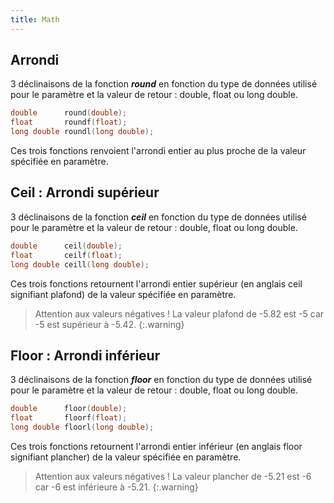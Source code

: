```yaml
---
title: Math
---
```


## Arrondi

3 déclinaisons de la fonction ***round*** en fonction du type de données utilisé pour le paramètre et la valeur de retour : double, float ou long double.

```C
double      round(double);
float       roundf(float);
long double roundl(long double);
```

Ces trois fonctions renvoient l'arrondi entier au plus proche de la valeur spécifiée en paramètre.

## Ceil : Arrondi supérieur

3 déclinaisons de la fonction ***ceil*** en fonction du type de données utilisé pour le paramètre et la valeur de retour : double, float ou long double.

```C
double      ceil(double);
float       ceilf(float);
long double ceill(long double);
```

Ces trois fonctions retournent l'arrondi entier supérieur (en anglais ceil signifiant plafond) de la valeur spécifiée en paramètre.

>Attention aux valeurs négatives ! La valeur plafond de -5.82 est -5 car -5 est supérieur à -5.42.
{:.warning}

## Floor : Arrondi inférieur

3 déclinaisons de la fonction ***floor*** en fonction du type de données utilisé pour le paramètre et la valeur de retour : double, float ou long double.

```C
double      floor(double);
float       floorf(float);
long double floorl(long double);
```

Ces trois fonctions retournent l'arrondi entier inférieur (en anglais floor signifiant plancher) de la valeur spécifiée en paramètre.

>Attention aux valeurs négatives ! La valeur plancher de -5.21 est -6 car -6 est inférieure à -5.21.
{:.warning}
